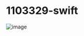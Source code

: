 # 1103329-swift
![image]("https://github.com/MKE0108/1103329-swift/blob/main/hw1/gcj_star230505.gif")